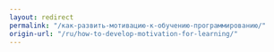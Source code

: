 ```yaml
---
layout: redirect
permalink: "/как-развить-мотивацию-к-обучению-программированию/"
origin-url: "/ru/how-to-develop-motivation-for-learning/"
---
```

